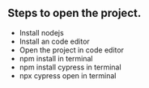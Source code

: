
## Steps to open the project.

- Install nodejs
- Install an code editor
- Open the project in code editor
- npm install in terminal
- npm install cypress in terminal
- npx cypress open in terminal